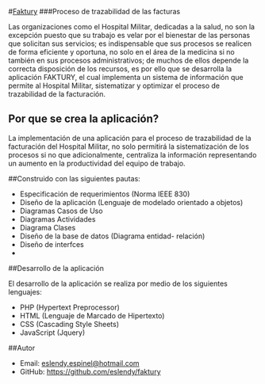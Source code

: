 #[Faktury](http://eslendy.no-ip.biz/login/)
###Proceso de trazabilidad de las facturas

Las organizaciones como el Hospital Militar, dedicadas a la salud, no son la excepción puesto que su trabajo es velar por el bienestar de las personas que solicitan sus servicios; es indispensable que sus procesos se realicen de forma eficiente y oportuna, no solo en el área de la medicina si no también en sus procesos administrativos; de muchos de ellos depende la correcta disposición de los recursos, es por ello que se desarrolla la aplicación FAKTURY, el cual implementa un sistema de información que permite al Hospital Militar, sistematizar y optimizar el proceso de trazabilidad de la facturación.

## Por que se crea la aplicación?

La implementación de una aplicación para el proceso de trazabilidad de la facturación del Hospital Militar, no solo  permitirá la sistematización de los procesos si no que adicionalmente, centraliza la información representando un aumento en la productividad del equipo de trabajo.

##Construido con las siguientes pautas:

* Especificación de requerimientos (Norma IEEE 830)
* Diseño de la aplicación (Lenguaje de modelado orientado a objetos)
* Diagramas Casos de Uso
* Diagramas Actividades
* Diagrama Clases
* Diseño de la base de datos (Diagrama entidad- relación)
* Diseño de interfces
* 

##Desarrollo de la aplicación

El desarrollo de la aplicación se realiza por medio de los siguientes lenguajes:
- PHP (Hypertext Preprocessor)
- HTML (Lenguaje de Marcado de Hipertexto)
- CSS (Cascading Style Sheets)
- JavaScript (Jquery)

##Autor
- Email: eslendy.espinel@hotmail.com
- GitHub: https://github.com/eslendy/faktury

